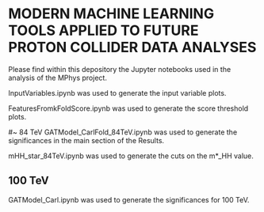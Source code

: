 # MODERN MACHINE LEARNING TOOLS APPLIED TO FUTURE PROTON COLLIDER DATA ANALYSES

Please find within this depository the Jupyter notebooks used in the analysis of the MPhys project.

InputVariables.ipynb was used to generate the input variable plots.

FeaturesFromkFoldScore.ipynb was used to generate the score threshold plots.

#~ 84 TeV
GATModel_CarlFold_84TeV.ipynb was used to generate the significances in the main section of the Results.

mHH_star_84TeV.ipynb was used to generate the cuts on the m*_HH value.

## 100 TeV
GATModel_Carl.ipynb was used to generate the significances for 100 TeV.

